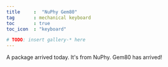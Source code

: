 ```yaml
---
title     :  "NuPhy Gem80"
tag       : mechanical keyboard
toc       : true
toc_icon  : "keyboard"

# TODO: insert gallery-* here
---
```


A package arrived today. It's from NuPhy. Gem80 has arrived!

<!-- TODO -->
